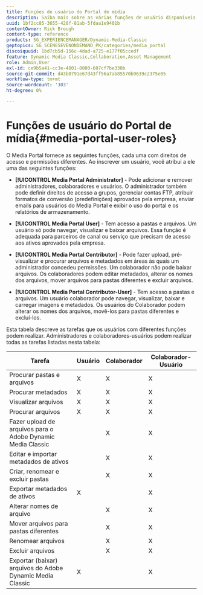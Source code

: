 ```yaml
---
title: Funções de usuário do Portal de mídia
description: Saiba mais sobre as várias funções de usuário disponíveis no Portal de mídia no Adobe Dynamic Media Classic.
uuid: 1bf2cc85-3655-428f-81ab-5fdaa1e9401b
contentOwner: Rick Brough
content-type: reference
products: SG_EXPERIENCEMANAGER/Dynamic-Media-Classic
geptopics: SG_SCENESEVENONDEMAND_PK/categories/media_portal
discoiquuid: 1bd7cb5d-156c-4dad-a725-e177f05ccedf
feature: Dynamic Media Classic,Collaboration,Asset Management
role: Admin,User
exl-id: ce9b5a41-cc3e-4801-8080-607cf7be338b
source-git-commit: d43b0791e67d43ff56a7ab85570b9639c2375e05
workflow-type: tm+mt
source-wordcount: '303'
ht-degree: 0%

---
```


# Funções de usuário do Portal de mídia{#media-portal-user-roles}

O Media Portal fornece as seguintes funções, cada uma com direitos de acesso e permissões diferentes. Ao inscrever um usuário, você atribui a ele uma das seguintes funções:

* **[!UICONTROL Media Portal Administrator]** - Pode adicionar e remover administradores, colaboradores e usuários. O administrador também pode definir direitos de acesso a grupos, gerenciar contas FTP, atribuir formatos de conversão (predefinições) aprovados pela empresa, enviar emails para usuários do Media Portal e exibir o uso do portal e os relatórios de armazenamento.

* **[!UICONTROL Media Portal User]** - Tem acesso a pastas e arquivos. Um usuário só pode navegar, visualizar e baixar arquivos. Essa função é adequada para parceiros de canal ou serviço que precisam de acesso aos ativos aprovados pela empresa.

* **[!UICONTROL Media Portal Contributor]** - Pode fazer upload, pré-visualizar e procurar arquivos e metadados em áreas às quais um administrador concedeu permissões. Um colaborador não pode baixar arquivos. Os colaboradores podem editar metadados, alterar os nomes dos arquivos, mover arquivos para pastas diferentes e excluir arquivos.

* **[!UICONTROL Media Portal Contributor-User]** - Tem acesso a pastas e arquivos. Um usuário colaborador pode navegar, visualizar, baixar e carregar imagens e metadados. Os usuários do Colaborador podem alterar os nomes dos arquivos, movê-los para pastas diferentes e excluí-los.

Esta tabela descreve as tarefas que os usuários com diferentes funções podem realizar. Administradores e colaboradores-usuários podem realizar todas as tarefas listadas nesta tabela:

| Tarefa | Usuário | Colaborador | Colaborador-Usuário |
| --- | --- | --- | --- |
| Procurar pastas e arquivos | X | X | X |
| Procurar metadados | X | X | X |
| Visualizar arquivos | X | X | X |
| Procurar arquivos | X | X | X |
| Fazer upload de arquivos para o Adobe Dynamic Media Classic |  | X | X |
| Editar e importar metadados de ativos |  | X | X |
| Criar, renomear e excluir pastas |  | X | X |
| Exportar metadados de ativos | X |  | X |
| Alterar nomes de arquivo |  | X | X |
| Mover arquivos para pastas diferentes |  | X | X |
| Renomear arquivos |  | X | X |
| Excluir arquivos |  | X | X |
| Exportar (baixar) arquivos do Adobe Dynamic Media Classic | X |  | X |
